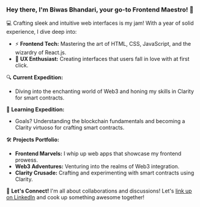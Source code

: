 ### Hey there, I'm Biwas Bhandari, your go-to Frontend Maestro! 🚀

💻 Crafting sleek and intuitive web interfaces is my jam! With a year of solid experience, I dive deep into:

- ⚡ **Frontend Tech:** Mastering the art of HTML, CSS, JavaScript, and the wizardry of React.js.
- 🌟 **UX Enthusiast:** Creating interfaces that users fall in love with at first click.

🔍 **Current Expedition:**
- Diving into the enchanting world of Web3 and honing my skills in Clarity for smart contracts.

🚀 **Learning Expedition:**
- Goals? Understanding the blockchain fundamentals and becoming a Clarity virtuoso for crafting smart contracts.

🛠️ **Projects Portfolio:**
- **Frontend Marvels:** I whip up web apps that showcase my frontend prowess.
- **Web3 Adventures:** Venturing into the realms of Web3 integration.
- **Clarity Crusade:** Crafting and experimenting with smart contracts using Clarity.

🔗 **Let's Connect!**
I'm all about collaborations and discussions! Let's [link up on LinkedIn](https://www.linkedin.com/in/biwas-bhandari-261a15255/) and cook up something awesome together!
